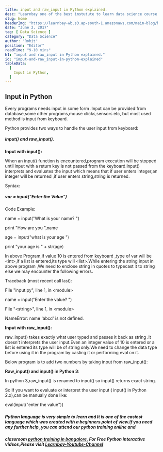 ```yaml
---
title: input and raw_input in Python explained.
desc: "Learnbay one of the best instutute to learn data science course in India, so Enroll Now And Get Your Dream Job!"
slug: home
headerImg: "https://learnbay-wb.s3.ap-south-1.amazonaws.com/main-blog/blog1.webp"
date: "June 2, 2017"
tag: [ Data Science ]
category: "Data Science"
author: "Rohit" 
position: "Editor"
readTime: "9-10 mins"
h1: "input and raw_input in Python explained."
id: "input-and-raw_input-in-python-explained"
tableData:
  [
    Input in Python,
  ]
---
```

## **Input in Python**

Every programs needs input in some form .Input can be provided from database,some other programs,mouse clicks,sensors etc, but most used method is input from keyboard.

Python provides two ways to handle the user input from keyboard:

##### _**input()**_ **and** _**raw\_input().**_

**Input with input():**

When an input() function is encountered,program execution will be stopped until input with a return key is not passed from the keyboard.input() interprets and evaluates the input which means that if user enters integer,an integer will be returned ,if user enters string,string is returned.

Syntax:

##### **var = input("Enter the Value")**

Code Example:

name = input("What is your name? ")

print "How are you ",name

age = input("what is your age ")

print "your age is " + str(age)

In above Program,if value 10 is entered from keyboard ,type of var will be \<int\>,if a list is entered,its type will \<list\>.While entering the string input in above program ,We need to enclose string in quotes to typecast it to string else we may encounter the following errors.

Traceback (most recent call last):

File "input.py", line 1, in \<module\>

name = input("Enter the value? ")

File "\<string\>", line 1, in \<module\>

NameError: name 'abcd' is not defined.

**Input with raw\_input():**

raw\_input() takes exactly what user typed and passes it back as string .It doesn't interprets the user input.Even an integer value of 10 is entered or a list is entered its type will be of string only.We need to change the data type before using it in the program by casting it or performing eval on it.

Below program is to add two numbers by taking input from raw\_input():

**Raw\_input() and input() in Python 3**:

In python 3,raw\_input() is renamed to input() so input() returns exact string.

So If you want to evaluate or interpret the user input ( input() in Python 2.x),can be manually done like:

eval(input("enter the value"))

#####

##### **Python language is very simple to learn and It is one of the easiest language which was created with a beginners point of view.If you need any further help ,you can attend our python training online and**

##### **classroom** [**python training in bangalore.**](http://www.learnbay.in/shop/courses/python-training-bangalore/) **For Free Python interactive videos,Please visit** [**Learnbay-Youtube-Channel**](https://www.youtube.com/playlist?list=PLreKEUq80ZVCEinHv50VxutDvP_ZEDkRu)